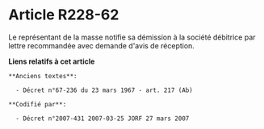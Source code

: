 # Article R228-62

Le représentant de la masse notifie sa démission à la société débitrice par lettre recommandée avec demande d'avis de
réception.

**Liens relatifs à cet article**

	**Anciens textes**:

	  - Décret n°67-236 du 23 mars 1967 - art. 217 (Ab)

	**Codifié par**:

	  - Décret n°2007-431 2007-03-25 JORF 27 mars 2007
